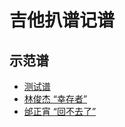 # 吉他扒谱记谱

## 示范谱
* [测试谱](https://scai.github.io/tab-maker/public/)
* [林俊杰 “幸存者”](https://scai.github.io/tab-maker/public/index.html?tab=drifter)
* [邰正宵 “回不去了”](https://scai.github.io/tab-maker/public/index.html?tab=samuel-back)
